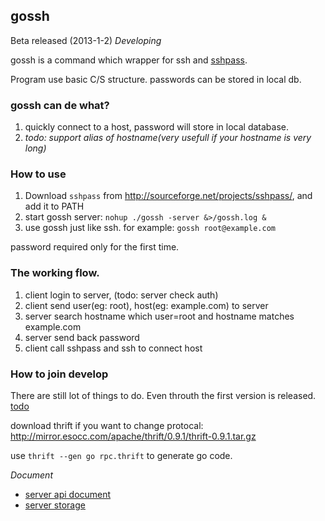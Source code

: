 ## gossh 

Beta released (2013-1-2)
*Developing*

gossh is a command which wrapper for ssh and [sshpass](https://linuxtoy.org/archives/sshpass.html).

Program use basic C/S structure. passwords can be stored in local db.

### gossh can de what?
1. quickly connect to a host, password will store in local database.
2. *todo: support alias of hostname(very usefull if your hostname is very long)*

### How to use
1. Download `sshpass` from <http://sourceforge.net/projects/sshpass/>, and add it to PATH
2. start gossh server: `nohup ./gossh -server &>/gossh.log &`
3. use gossh just like ssh. for example: `gossh root@example.com`

password required only for the first time.

### The working flow.
1. client login to server, (todo: server check auth)
2. client send user(eg: root), host(eg: example.com) to server
3. server search hostname which user=root and hostname matches example.com
4. server send back password
5. client call sshpass and ssh to connect host

### How to join develop
There are still lot of things to do. Even throuth the first version is released. [todo](doc/todo.md)

download thrift if you want to change protocal: <http://mirror.esocc.com/apache/thrift/0.9.1/thrift-0.9.1.tar.gz>

use `thrift --gen go rpc.thrift` to generate go code.

*Document*

* [server api document](doc/api.md)
* [server storage](doc/storage.md)
